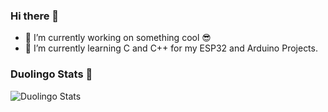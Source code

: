 ### Hi there 👋
- 🔭 I’m currently working on something cool 😎
- 🌱 I’m currently learning C and C++ for my ESP32 and Arduino Projects.

<!-- 
- 👯 I’m looking to collaborate on ...
- 🤔 I’m looking for help with ...
- 💬 Ask me about ...
- 📫 How to reach me: ...
- 😄 Pronouns: ...
- ⚡ Fun fact: ...
-->

### Duolingo Stats 🦉
![Duolingo Stats](https://duolingo-stats-card.vercel.app/api?id=796980559&theme=github-dark)
